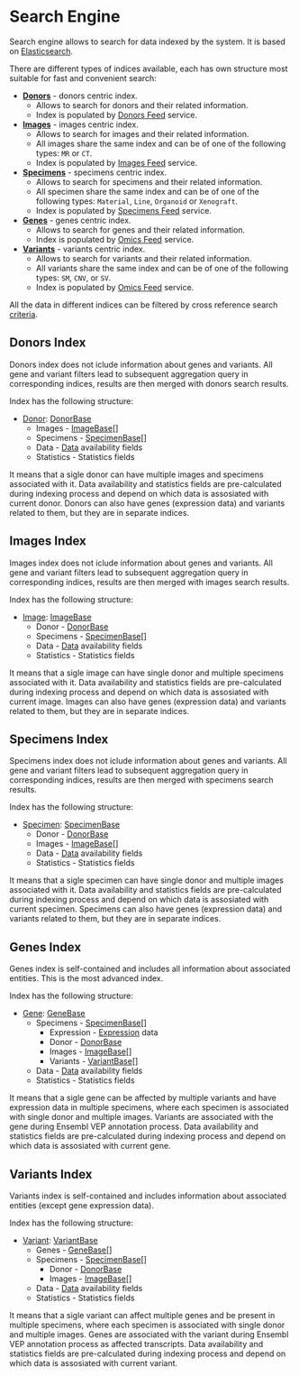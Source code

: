 # Search Engine
Search engine allows to search for data indexed by the system. It is based on [Elasticsearch](https://www.elastic.co/).

There are different types of indices available, each has own structure most suitable for fast and convenient search:
- [**Donors**](#donors-index) - donors centric index.
    - Allows to search for donors and their related information.
    - Index is populated by [Donors Feed](https://github.com/dkfz-unite/unite-donors-feed) service.
- [**Images**](#images-index) - images centric index.
    - Allows to search for images and their related information.
    - All images share the same index and can be of one of the following types: `MR` or `CT`.
    - Index is populated by [Images Feed](https://github.com/dkfz-unite/unite-images-feed) service.
- [**Specimens**](#specimens-index) - specimens centric index.
    - Allows to search for specimens and their related information.
    - All specimen share the same index and can be of one of the following types: `Material`, `Line`, `Organoid` or `Xenograft`.
    - Index is populated by [Specimens Feed](https://github.com/dkfz-unite/unite-specimens-feed) service.
- [**Genes**](#genes-index) - genes centric index.
    - Allows to search for genes and their related information.
    - Index is populated by [Omics Feed](https://github.com/dkfz-unite/unite-omics-feed) service.
- [**Variants**](#variants-index) - variants centric index.
    - Allows to search for variants and their related information.
    - All variants share the same index and can be of one of the following types: `SM`, `CNV`, or `SV`.
    - Index is populated by [Omics Feed](https://github.com/dkfz-unite/unite-omics-feed) service.

All the data in different indices can be filtered by cross reference search [criteria](./search-criteria.md).


## Donors Index
Donors index does not iclude information about genes and variants. All gene and variant filters lead to subsequent aggregation query in corresponding indices, results are then merged with donors search results.

Index has the following structure:
- [Donor](../Unite.Indices/Entities/Donors/DonorIndex.cs): [DonorBase](../Unite.Indices/Entities/Basic/Donors/DonorIndex.cs)
    - Images - [ImageBase](../Unite.Indices/Entities/Basic/Images/ImageIndex.cs)[]
    - Specimens - [SpecimenBase](../Unite.Indices/Entities/Basic/Specimens/SpecimenIndex.cs)[]
    - Data - [Data](../Unite.Indices/Entities/DataIndex.cs) availability fields
    - Statistics - Statistics fields

It means that a sigle donor can have multiple images and specimens associated with it. Data availability and statistics fields are pre-calculated during indexing process and depend on which data is assosiated with current donor. Donors can also have genes (expression data) and variants related to them, but they are in separate indices.


## Images Index
Images index does not iclude information about genes and variants. All gene and variant filters lead to subsequent aggregation query in corresponding indices, results are then merged with images search results.

Index has the following structure:
- [Image](../Unite.Indices/Entities/Images/ImageIndex.cs): [ImageBase](../Unite.Indices/Entities/Basic/Images/ImageIndex.cs)
    - Donor - [DonorBase](../Unite.Indices/Entities/Basic/Donors/DonorIndex.cs)
    - Specimens - [SpecimenBase](../Unite.Indices/Entities/Basic/Specimens/SpecimenIndex.cs)[]
    - Data - [Data](../Unite.Indices/Entities/DataIndex.cs) availability fields
    - Statistics - Statistics fields

It means that a sigle image can have single donor and multiple specimens associated with it. Data availability and statistics fields are pre-calculated during indexing process and depend on which data is assosiated with current image. Images can also have genes (expression data) and variants related to them, but they are in separate indices.

## Specimens Index
Specimens index does not iclude information about genes and variants. All gene and variant filters lead to subsequent aggregation query in corresponding indices, results are then merged with specimens search results.

Index has the following structure:
- [Specimen](../Unite.Indices/Entities/Specimens/SpecimenIndex.cs): [SpecimenBase](../Unite.Indices/Entities/Basic/Specimens/SpecimenIndex.cs)
    - Donor - [DonorBase](../Unite.Indices/Entities/Basic/Donors/DonorIndex.cs)
    - Images - [ImageBase](../Unite.Indices/Entities/Basic/Images/ImageIndex.cs)[]
    - Data - [Data](../Unite.Indices/Entities/DataIndex.cs) availability fields
    - Statistics - Statistics fields

It means that a sigle specimen can have single donor and multiple images associated with it. Data availability and statistics fields are pre-calculated during indexing process and depend on which data is assosiated with current specimen. Specimens can also have genes (expression data) and variants related to them, but they are in separate indices.

## Genes Index
Genes index is self-contained and includes all information about associated entities. This is the most advanced index.

Index has the following structure:
- [Gene](../Unite.Indices/Entities/Genes/GeneIndex.cs): [GeneBase](../Unite.Indices/Entities/Basic/Omics/GeneIndex.cs)
    - Specimens - [SpecimenBase](../Unite.Indices/Entities/Basic/Specimens/SpecimenIndex.cs)[]
        - Expression - [Expression](../Unite.Indices/Entities/Genes/BulkExpressionIndex.cs) data
        - Donor - [DonorBase](../Unite.Indices/Entities/Basic/Donors/DonorIndex.cs)
        - Images - [ImageBase](../Unite.Indices/Entities/Basic/Images/ImageIndex.cs)[]
        - Variants - [VariantBase](../Unite.Indices/Entities/Basic/Omics/Variants/VariantIndex.cs)[]
    - Data - [Data](../Unite.Indices/Entities/DataIndex.cs) availability fields
    - Statistics - Statistics fields

It means that a sigle gene can be affected by multiple variants and have expression data in multiple specimens, where each specimen is associated with single donor and multiple images. Variants are associated with the gene during Ensembl VEP annotation process. Data availability and statistics fields are pre-calculated during indexing process and depend on which data is assosiated with current gene.

## Variants Index
Variants index is self-contained and includes information about associated entities (except gene expression data).

Index has the following structure:
- [Variant](../Unite.Indices/Entities/Variants/VariantIndex.cs): [VariantBase](../Unite.Indices/Entities/Basic/Omics/Variants/VariantIndex.cs)
    - Genes - [GeneBase](../Unite.Indices/Entities/Basic/Omics/GeneIndex.cs)[]
    - Specimens - [SpecimenBase](../Unite.Indices/Entities/Basic/Specimens/SpecimenIndex.cs)[]
        - Donor - [DonorBase](../Unite.Indices/Entities/Basic/Donors/DonorIndex.cs)
        - Images - [ImageBase](../Unite.Indices/Entities/Basic/Images/ImageIndex.cs)[]
    - Data - [Data](../Unite.Indices/Entities/DataIndex.cs) availability fields
    - Statistics - Statistics fields

It means that a sigle variant can affect multiple genes and be present in multiple specimens, where each specimen is associated with single donor and multiple images. Genes are associated with the variant during Ensembl VEP annotation process as affected transcripts. Data availability and statistics fields are pre-calculated during indexing process and depend on which data is assosiated with current variant. 
